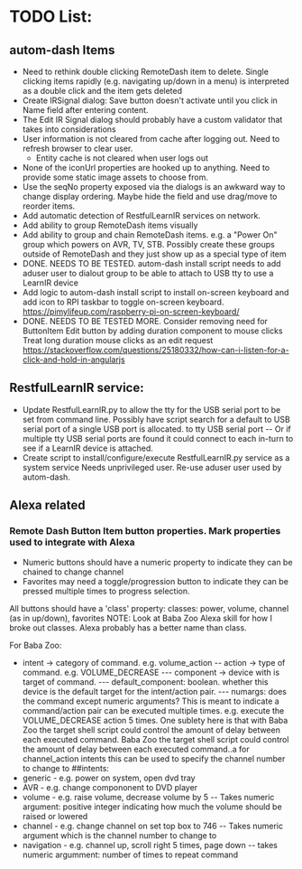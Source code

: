 # TODO List:

## autom-dash Items
- Need to rethink double clicking RemoteDash item to delete. Single clicking items rapidly (e.g. navigating up/down in a menu) is interpreted as a double click and the item gets deleted
- Create IRSignal dialog: Save button doesn't activate until you click in Name field after entering content.
- The Edit IR Signal dialog should probably have a custom validator that takes into considerations
- User information is not cleared from cache after logging out. Need to refresh browser to clear user.
  - Entity cache is not cleared when user logs out
- None of the iconUrl properties are hooked up to anything. Need to provide some static image assets
  to choose from.
- Use the seqNo property exposed via the dialogs is an awkward way to change display ordering.
  Maybe hide the field and use drag/move to reorder items.
- Add automatic detection of RestfulLearnIR services on network.
- Add ability to group RemoteDash items visually
- Add ability to group and chain RemoteDash items. e.g. a "Power On" group which powers on
  AVR, TV, STB.
  Possibly create these groups outside of RemoteDash and they just show up as a special type of item
- DONE. NEEDS TO BE TESTED. autom-dash install script needs to add aduser user to dialout group to be able to attach to USB tty to use a LearnIR device
- Add logic to autom-dash install script to install on-screen keyboard and add icon to RPI taskbar to
  toggle on-screen keyboard.
  https://pimylifeup.com/raspberry-pi-on-screen-keyboard/
- DONE. NEEDS TO BE TESTED MORE. Consider removing need for ButtonItem Edit button by adding duration component to mouse clicks
  Treat long duration mouse clicks as an edit request
  https://stackoverflow.com/questions/25180332/how-can-i-listen-for-a-click-and-hold-in-angularjs

## RestfulLearnIR service:
- Update RestfulLearnIR.py to allow the tty for the USB serial port to be set from command line.
  Possibly have script search for a default to USB serial port of a single USB port is allocated.
  to tty USB serial port
  -- Or if multiple tty USB serial ports are found it could connect to each in-turn to see if
     a LearnIR device is attached.
- Create script to install/configure/execute RestfulLearnIR.py service as a system service
  Needs unprivileged user. Re-use aduser user used by autom-dash.

## Alexa related
### Remote Dash Button Item button properties. Mark properties used to integrate with Alexa
- Numeric buttons should have a numeric property to indicate they can be chained to change channel
- Favorites may need a toggle/progression button to indicate they can be pressed multiple times to progress 
  selection.

All buttons should have a 'class' property:
classes: power, volume, channel (as in up/down), favorites
NOTE: Look at Baba Zoo Alexa skill for how I broke out classes. Alexa probably has a better name than class.

For Baba Zoo: 
- intent -> category of command. e.g. volume_action
-- action -> type of command. e.g. VOLUME_DECREASE
--- component -> device with is target of command.
--- default_component: boolean. whether this device is the default target for the intent/action pair.
--- numargs: does the command except numeric arguments? This is meant to indicate a command/action pair
             can be executed multiple times. e.g. execute the VOLUME_DECREASE action 5 times. One sublety here is that with Baba Zoo the target shell script could control the amount of delay between each executed command. Baba Zoo the target shell script could control the amount of delay between each executed command..a
             for channel_action intents this can be used to specify the channel number to change to
##intents:
- generic - e.g. power on system, open dvd tray
- AVR - e.g. change compononent to DVD player
- volume - e.g. raise volume, decrease volume by 5
-- Takes numeric argument: positive integer indicating how much the volume should be raised or lowered
- channel - e.g. change channel on set top box to 746
-- Takes numeric argument which is the channel number to change to
- navigation - e.g. channel up, scroll right 5 times, page down
-- takes numeric argumment: number of times to repeat command
